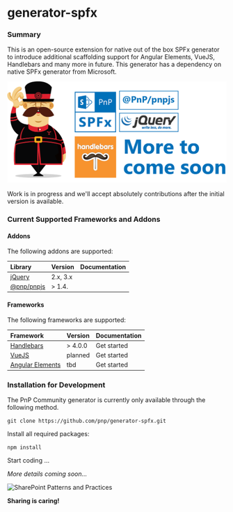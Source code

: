 # generator-spfx

### Summary ###

This is an open-source extension for native out of the box SPFx generator to introduce additional scaffolding support for Angular Elements, VueJS, Handlebars  and many more in future. This generator has a dependency on native SPFx generator from Microsoft.

![PnP SPFx Generator][logo]

Work is in progress and we'll accept absolutely contributions after the initial version is available.

### Current Supported Frameworks and Addons

#### Addons

The following addons are supported:

| Library | Version | Documentation |
|:--|:--|:--|
| [jQuery](http://jquery.com) | 2.x, 3.x | |
| [@pnp/pnpjs](https://github.com/pnp/pnpjs) | > 1.4. | |

#### Frameworks

The following frameworks are supported:

| Framework | Version | Documentation |
|:--|:--|:--|
| [Handlebars](http://handlebarsjs.com) | > 4.0.0 | Get started |
| [VueJS](https://vuejs.org) | planned | Get started |
| [Angular Elements](https://angular.io/guide/elements) | tbd |  Get started |



### Installation for Development

The PnP Community generator is currently only available through the following method.

```
git clone https://github.com/pnp/generator-spfx.git
```

Install all required packages:

```
npm install
```

Start coding ...

*More details coming soon...*

![SharePoint Patterns and Practices](https://devoffice.blob.core.windows.net/media/Default/PnP/pnplogoblue.png)

**Sharing is caring!**


[logo]: ./docs/assets/pnpspfx-title.png